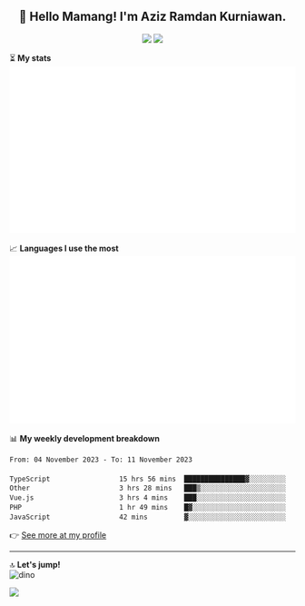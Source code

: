 <h2 align="center">👋 Hello Mamang! I'm Aziz Ramdan Kurniawan.</h2>  
<p align="center">
  <img src="https://komarev.com/ghpvc/?username=azizramdan">
  <img src="https://wakatime.com/badge/user/90056fa0-4c31-4eca-954e-2a3ac05896f9.svg">
</p>
    
⏳ **My stats**  
![](https://raw.githubusercontent.com/azizramdan/github-stats/master/generated/overview.svg#gh-dark-mode-only)

📈 **Languages I use the most**  
![](https://raw.githubusercontent.com/azizramdan/github-stats/master/generated/languages.svg#gh-dark-mode-only)

📊 **My weekly development breakdown**
<!--START_SECTION:waka-->

```txt
From: 04 November 2023 - To: 11 November 2023

TypeScript                 15 hrs 56 mins  ███████████████▓░░░░░░░░░   62.01 %
Other                      3 hrs 28 mins   ███▒░░░░░░░░░░░░░░░░░░░░░   13.53 %
Vue.js                     3 hrs 4 mins    ███░░░░░░░░░░░░░░░░░░░░░░   11.97 %
PHP                        1 hr 49 mins    █▓░░░░░░░░░░░░░░░░░░░░░░░   07.13 %
JavaScript                 42 mins         ▓░░░░░░░░░░░░░░░░░░░░░░░░   02.74 %
```

<!--END_SECTION:waka-->
👉 [See more at my profile](https://wakatime.com/@azizramdan)
***
🔝 **Let's jump!**  
![dino](https://raw.githubusercontent.com/azizramdan/azizramdan/master/dino.gif)  

![](https://hit.yhype.me/github/profile?user_id=27954794)
